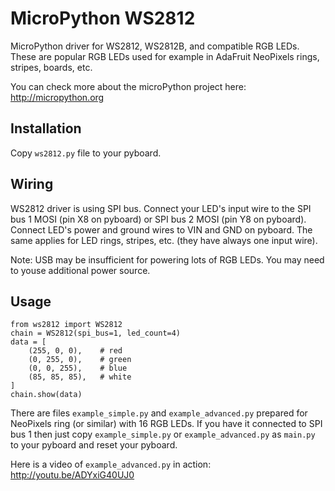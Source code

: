 MicroPython WS2812
==================

MicroPython driver for WS2812, WS2812B, and compatible RGB LEDs. These are
popular RGB LEDs used for example in AdaFruit NeoPixels rings, stripes, boards,
etc.

You can check more about the microPython project here: http://micropython.org

Installation
------------

Copy `ws2812.py` file to your pyboard.

Wiring
------

WS2812 driver is using SPI bus. Connect your LED's input wire to the SPI bus 1
MOSI (pin X8 on pyboard) or SPI bus 2 MOSI (pin Y8 on pyboard). Connect LED's
power and ground wires to VIN and GND on pyboard. The same applies for LED
rings, stripes, etc. (they have always one input wire).

Note: USB may be insufficient for powering lots of RGB LEDs. You may need to
youse additional power source.

Usage
-----

```
from ws2812 import WS2812
chain = WS2812(spi_bus=1, led_count=4)
data = [
    (255, 0, 0),    # red
    (0, 255, 0),    # green
    (0, 0, 255),    # blue
    (85, 85, 85),   # white
]
chain.show(data)
```

There are files `example_simple.py` and `example_advanced.py` prepared for
NeoPixels ring (or similar) with 16 RGB LEDs. If you have it connected to SPI
bus 1 then just copy `example_simple.py` or `example_advanced.py` as `main.py`
to your pyboard and reset your pyboard.

Here is a video of `example_advanced.py` in action: http://youtu.be/ADYxiG40UJ0
